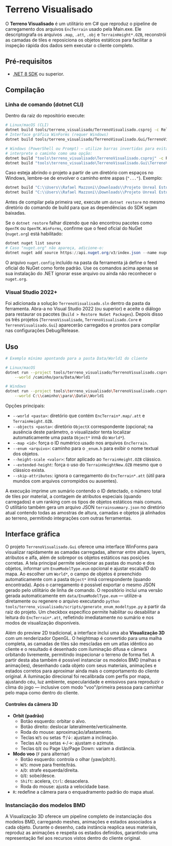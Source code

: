 # Terreno Visualisado

O **Terreno Visualisado** é um utilitário em C# que reproduz o pipeline de
carregamento dos arquivos `EncTerrain` usado pela Main.exe. Ele descriptografa os
arquivos `.map`, `.att`, `.obj` e `TerrainHeight*.OZB`, reconstrói as camadas de
tiles e reposiciona os objetos estáticos para facilitar a inspeção rápida dos
dados sem executar o cliente completo.

## Pré-requisitos

* [.NET 8 SDK](https://dotnet.microsoft.com/download/dotnet/8.0) ou superior.

## Compilação

### Linha de comando (dotnet CLI)

Dentro da raiz do repositório execute:

```bash
# Linux/macOS (CLI)
dotnet build tools/terreno_visualisado/TerrenoVisualisado.csproj -c Release
# Interface gráfica WinForms (requer Windows)
dotnet build tools/terreno_visualisado/TerrenoVisualisado.Gui/TerrenoVisualisado.Gui.csproj -c Release

# Windows (PowerShell ou Prompt) — utilize barras invertidas para evitar que o MSBuild
# interprete o caminho como uma opção:
dotnet build "tools\terreno_visualisado\TerrenoVisualisado.csproj" -c Release
dotnet build "tools\terreno_visualisado\TerrenoVisualisado.Gui\TerrenoVisualisado.Gui.csproj" -c Release
```

Caso esteja abrindo o projeto a partir de um diretório com espaços no Windows,
lembre-se de envolver o caminho entre aspas (`"..."`). Exemplo:

```powershell
dotnet build "C:\\Users\\Rafael Mazzoni\\Downloads\\Projeto Unreal Estudos\\Ferramentas GFX\\Main-master\\Main-master\\tools\\terreno_visualisado\\TerrenoVisualisado.csproj" -c Release
dotnet build "C:\\Users\\Rafael Mazzoni\\Downloads\\Projeto Unreal Estudos\\Ferramentas GFX\\Main-master\\Main-master\\tools\\terreno_visualisado\\TerrenoVisualisado.Gui\\TerrenoVisualisado.Gui.csproj" -c Release
```

Antes de compilar pela primeira vez, execute um `dotnet restore` no mesmo
diretório do comando de build para que as dependências do SDK sejam baixadas.

Se o `dotnet restore` falhar dizendo que não encontrou pacotes como `OpenTK`
ou `OpenTK.WinForms`, confirme que o feed oficial do NuGet (`nuget.org`) está
habilitado:

```powershell
dotnet nuget list source
# Caso "nuget.org" não apareça, adicione-o:
dotnet nuget add source https://api.nuget.org/v3/index.json --name nuget.org
```

O arquivo `nuget.config` incluído na pasta da ferramenta já define o feed
oficial do NuGet como fonte padrão. Use os comandos acima apenas se sua
instalação do .NET ignorar esse arquivo ou ainda não reconhecer o `nuget.org`.

### Visual Studio 2022+

Foi adicionada a solução `TerrenoVisualisado.sln` dentro da pasta da
ferramenta. Abra-a no Visual Studio 2022 (ou superior) e aceite o diálogo para
restaurar os pacotes (`Build > Restore NuGet Packages`). Depois disso os três
projetos (`TerrenoVisualisado`, `TerrenoVisualisado.Core` e
`TerrenoVisualisado.Gui`) aparecerão carregados e prontos para compilar nas
configurações Debug/Release.

## Uso

```bash
# Exemplo mínimo apontando para a pasta Data/World1 do cliente

# Linux/macOS
dotnet run --project tools/terreno_visualisado/TerrenoVisualisado.csproj -- \
    --world /caminho/para/Data/World1

# Windows
dotnet run --project tools\terreno_visualisado\TerrenoVisualisado.csproj -- \
    --world C:\\caminho\\para\\Data\\World1
```

Opções principais:

* `--world <pasta>`: diretório que contém `EncTerrain*.map/.att` e `TerrainHeight.OZB`.
* `--objects <pasta>`: diretório `ObjectX` correspondente (opcional; na ausência deste parâmetro, o visualizador tenta localizar automaticamente uma pasta `Object*` irmã do `World*`).
* `--map <id>`: força o ID numérico usado nos arquivos `EncTerrain`.
* `--enum <arquivo>`: caminho para o `_enum.h` para exibir o nome textual dos objetos.
* `--height-scale <valor>`: fator aplicado ao `TerrainHeight.OZB` clássico.
* `--extended-height`: força o uso do `TerrainHeightNew.OZB` mesmo que o clássico exista.
* `--skip-attributes`: ignora o carregamento do `EncTerrain*.att` (útil para mundos com arquivos corrompidos ou ausentes).

A execução imprime um sumário contendo o ID detectado, o número total de tiles
por material, a contagem de atributos especiais (quando carregados) e um ranking com os tipos de
objetos estáticos mais comuns. O utilitário também gera um arquivo JSON
`terrainsummary.json` no diretório atual contendo todas as amostras de altura,
camadas e objetos já alinhados ao terreno, permitindo integrações com outras
ferramentas.

## Interface gráfica

O projeto `TerrenoVisualisado.Gui` oferece uma interface WinForms para
visualizar rapidamente as camadas carregadas, alternar entre altura, layers,
atributos e alfa, além de sobrepor os objetos estáticos nas posições corretas.
A tela principal permite selecionar as pastas do mundo e dos objetos, informar
um `EnumModelType.eum` opcional e ajustar escala/ID do mapa. Ao escolher um
`World*`, o campo de objetos é preenchido automaticamente com a pasta `Object*`
irmã correspondente (quando encontrada). Após o carregamento
é possível exportar o mesmo JSON gerado pelo utilitário de linha de comando.
O repositório inclui uma versão gerada automaticamente em `data/EnumModelType.eum`
— utilize-a diretamente ou regenere o arquivo executando
`python tools/terreno_visualisado/scripts/generate_enum_modeltype.py` a partir
da raiz do projeto. Um checkbox específico permite habilitar ou desabilitar a
leitura do `EncTerrain*.att`, refletindo imediatamente no sumário e nos modos
de visualização disponíveis.

Além do preview 2D tradicional, a interface inclui uma aba **Visualização 3D**
com um renderizador OpenGL. O heightmap é convertido para uma malha completa,
as camadas de tiles são mescladas em um atlas idêntico ao cliente e o resultado
é desenhado com iluminação difusa e câmera orbitando livremente, permitindo
inspecionar o terreno de forma fiel. A partir desta aba também é possível
instanciar os
modelos BMD (malhas e animações), desenhando cada objeto com seus materiais,
animações e estados corretos para aproximar ainda mais o comportamento do
cliente original. A iluminação direcional foi recalibrada com perfis por mapa,
ajustando céu, luz ambiente, especularidade e emissivos para reproduzir o clima
do jogo — inclusive com modo "voo"/primeira pessoa para caminhar pelo mapa
como dentro do cliente.

#### Controles da câmera 3D

* **Orbit (padrão)**
  * Botão esquerdo: orbitar o alvo.
  * Botão direito: deslocar lateralmente/verticalmente.
  * Roda do mouse: aproximação/afastamento.
  * Teclas `W`/`S` ou setas ↑/↓: ajustam a inclinação.
  * Teclas `A`/`D` ou setas ←/→: ajustam o azimute.
  * Teclas `Q`/`E` ou Page Up/Page Down: variam a distância.
* **Modo voo** (`F` para alternar)
  * Botão esquerdo: controla o olhar (yaw/pitch).
  * `W`/`S`: move para frente/trás.
  * `A`/`D`: strafe esquerda/direita.
  * `Q`/`E`: sobe/desce.
  * `Shift`: acelera, `Ctrl`: desacelera.
  * Roda do mouse: ajusta a velocidade base.
* `R`: redefine a câmera para o enquadramento padrão do mapa atual.

### Instanciação dos modelos BMD

A Visualização 3D oferece um pipeline completo de instanciação dos modelos BMD,
carregando meshes, animações e estados associados a cada objeto. Durante o
desenho, cada instância reaplica seus materiais, reproduz as animações e
respeita os estados definidos, garantindo uma representação fiel aos recursos
vistos dentro do cliente original.
